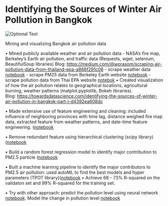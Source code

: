 # Identifying the Sources of Winter Air Pollution in Bangkok


![Optional Text](.../readme/hotspot_time.png)



Mining and visualizing Bangkok air pollution data 



•      Mined publicly available weather and air pollution data - NASA’s fire map, Berkeley’s Earth air pollution, and traffic data (Requests, wget, selenium, BeautifulSoup libraries) Blog: https://medium.com/@worasom/scraping-air-pollution-data-from-thailand-epa-a866f291c06
    - scrape weather data [notebook](https://github.com/worasom/aqi_thailand/blob/master/scraping_weather_v3.ipynb)
    - scrape PM25 data from Berkeley Earth website [notebook](https://github.com/worasom/aqi_thailand/blob/master/webscraping-PM25.ipynb)
    - scrape pollution data from Thai EPA website [notebok](https://github.com/worasom/aqi_thailand/blob/master/scraping-AQI.ipynb)
•       Created visualization of how the air pollution relates to geographical locations, agricultural burning, weather patterns (matplot.pyplotlib, Bokeh libraries).  
Blog:  https://towardsdatascience.com/identifying-the-sources-of-winter-air-pollution-in-bangkok-part-i-d4392ea608dc

•   Made extensive use of feature engineering and cleaning: included influence of neighboring provinces with time lag, distance weighed fire map data, extracted feature from weather patterns, and date-time feature engineering. ([notebook](https://github.com/worasom/aqi_thailand/blob/master/pm25-ml2.ipynb)

•   Remove redundant feature using hierarchical clustering (scipy library) ([notebook](https://github.com/worasom/aqi_thailand/blob/master/pm25-ml2.ipynb)

•   Build a random forest regression model to identify  major contribution to PM2.5 particle ([notebook](https://github.com/worasom/aqi_thailand/blob/master/pm25-ml2.ipynb) 

•   Built a machine learning pipeline to identify the major contributors to PM2.5 air pollution: used autoML to find the best models and hyper parameters (TPOT library)([notebook](https://github.com/worasom/aqi_thailand/blob/master/Auto_TPOT.ipynb)
•   Achieve 68 - 73% R-squared on the validaton set and 99% R-squared for the training set.

•  Try with other approach: predict the pollution level using neural network [notebook](https://github.com/worasom/aqi_thailand/blob/master/pm25_NN.ipynb). Model the change in pollution level [notebook](https://github.com/worasom/aqi_thailand/blob/master/pm25_diff_model.ipynb)
